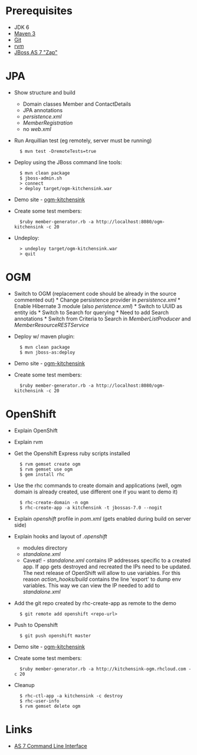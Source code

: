 # Prerequisites

* JDK 6
* [Maven 3](http://maven.apache.org/)
* [Git](http://git-scm.com/)
* [rvm](http://beginrescueend.com/)
* [JBoss AS 7 "Zap"](http://www.jboss.org/jbossas)

# JPA

* Show structure and build
    * Domain classes Member and ContactDetails
    * JPA annotations
    * _persistence.xml_
    * _MemberRegistration_
    * no _web.xml_
* Run Arquillian test (eg remotely, server must be running)

        $ mvn test -DremoteTests=true

* Deploy using the JBoss command line tools: 
 
        $ mvn clean package
        $ jboss-admin.sh
        > connect
        > deploy target/ogm-kitchensink.war

* Demo site - [ogm-kitchensink](http://localhost:8080/ogm-kitchensink)
* Create some test members:

        $ruby member-generator.rb -a http://localhost:8080/ogm-kitchensink -c 20
        
* Undeploy:

        > undeploy target/ogm-kitchensink.war
        > quit

# OGM
* Switch to OGM (replacement code should be already in the source commented out)
       * Change persistence provider in _persistence.xml_
       * Enable Hibernate 3 module (also _peristence.xml_)
       * Switch to UUID as entity ids
       * Switch to Search for querying
           * Need to add Search annotations
           * Switch from Criteria to Search in _MemberListProducer_ and _MemberResourceRESTService_
* Deploy w/ maven plugin:

        $ mvn clean package
        $ mvn jboss-as:deploy

* Demo site - [ogm-kitchensink](http://localhost:8080/ogm-kitchensink)
* Create some test members:

        $ruby member-generator.rb -a http://localhost:8080/ogm-kitchensink -c 20

# OpenShift

* Explain OpenShift
* Explain rvm
* Get the Openshift Express ruby scripts installed

        $ rvm gemset create ogm
        $ rvm gemset use ogm
        $ gem install rhc

* Use the rhc commands to create domain and applications (well, ogm domain is already created, use different one if you want to demo it)

        $ rhc-create-domain -n ogm
        $ rhc-create-app -a kitchensink -t jbossas-7.0 --nogit

* Explain _openshift_ profile in _pom.xml_ (gets enabled during build on server side)
* Explain hooks and layout of _.openshift_
    * modules directory
    * _standalone.xml_
    * Caveat! - _standalone.xml_ contains IP addresses specific to a created app. If app gets destroyed and recreated the IPs need to be updated.
    The next release of OpenShift will allow to use variables. For this reason _action_hooks/build_  contains the line 'export' to dump env variables.
    This way we can view the IP needed to add to _standalone.xml_
* Add the git repo created by rhc-create-app as remote to the demo

        $ git remote add openshift <repo-url>

* Push to Openshift

        $ git push openshift master

* Demo site - [ogm-kitchensink](http://kitchensink-ogm.rhcloud.com)
* Create some test members:

        $ruby member-generator.rb -a http://kitchensink-ogm.rhcloud.com -c 20

* Cleanup

        $ rhc-ctl-app -a kitchensink -c destroy
        $ rhc-user-info
        $ rvm gemset delete ogm

# Links

* [AS 7 Command Line Interface](http://www.hibernate.org/subprojects/ogm.html)